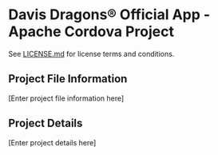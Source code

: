 Davis Dragons® Official App - Apache Cordova Project
======================================================

See [LICENSE.md](<LICENSE.md>) for license terms and conditions.

Project File Information
------------------------

[Enter project file information here]

Project Details
-------------------

[Enter project details here]

